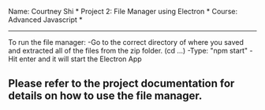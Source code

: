 Name: Courtney Shi			            *
Project 2: File Manager using Electron	*
Course: Advanced Javascript		        *
*****************************************

To run the file manager:
-Go to the correct directory of where you saved and extracted all of the files from the zip folder. (cd ...)
-Type: "npm start"
-Hit enter and it will start the Electron App

Please refer to the project documentation for details on how to use the file manager.
----------------------------------------------------------------------------------------